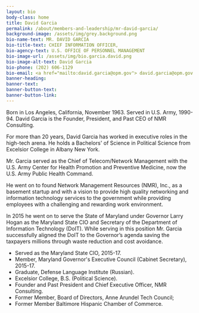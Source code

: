 ```yaml
---
layout: bio
body-class: home
title: David Garcia
permalink: /about/members-and-leadership/mr-david-garcia/
background-image: /assets/img/grey.background.png
bio-name-text: MR. DAVID GARCIA
bio-title-text: CHIEF INFORMATION OFFICER,
bio-agency-text: U.S. OFFICE OF PERSONNEL MANAGEMENT
bio-image-url: /assets/img/bio.garcia.david.png
bio-image-alt-text: David Garcia
bio-phone: (202) 606-1129
bio-email: <a href="mailto:david.garcia@opm.gov"> david.garcia@opm.gov </a>
banner-heading: 
banner-text: 
banner-button-text: 
banner-button-link: 
---
```


Born in Los Angeles, California, November 1963. Served in U.S. Army, 1990-94. David Garcia is the Founder, President, and Past CEO of NMR Consulting. 

For more than 20 years, David Garcia has worked in executive roles in the high-tech arena. He holds a Bachelors' of Science in Political Science from Excelsior College in Albany New York.

Mr. Garcia served as the Chief of Telecom/Network Management with the U.S. Army Center for Health Promotion and Preventive Medicine, now the U.S. Army Public Health Command. 

He went on to found Network Management Resources (NMR), Inc., as a basement startup and with a vision to provide high quality networking and information technology services to the government while providing employees with a challenging and rewarding work environment. 

In 2015 he went on to serve the State of Maryland under Governor Larry Hogan as the Maryland State CIO and Secretary of the Department of Information Technology (DoIT). While serving in this position Mr. Garcia successfully aligned the DoIT to the Governor’s agenda saving the taxpayers millions through waste reduction and cost avoidance.
<br/>
<ul>
<li>	Served as the Maryland State CIO, 2015-17.</li> 
<li>	Member, Maryland Governor's Executive Council (Cabinet Secretary), 2015-17.</li>
<li>	Graduate, Defense Language Institute (Russian).</li>
<li>	Excelsior College, B.S. (Political Science).</li> 
<li>	Founder and Past President and Chief Executive Officer, NMR Consulting.</li> 
<li>	Former Member, Board of Directors, Anne Arundel Tech Council;</li>
<li>	Former Member Baltimore Hispanic Chamber of Commerce.</li>
</ul>


